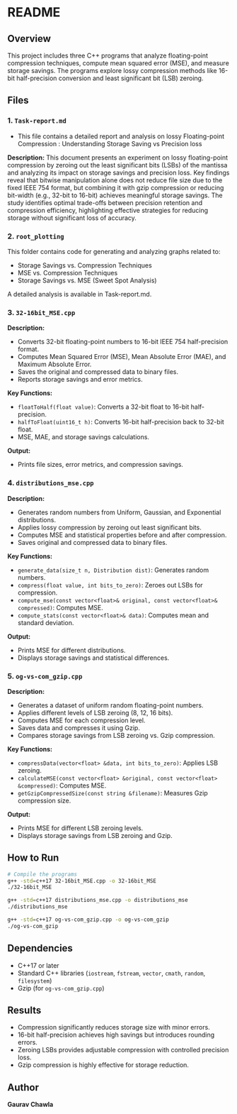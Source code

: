 # README

## Overview

This project includes three C++ programs that analyze floating-point compression techniques, compute mean squared error (MSE), and measure storage savings. The programs explore lossy compression methods like 16-bit half-precision conversion and least significant bit (LSB) zeroing.

## Files

### 1. `Task-report.md`

- This file contains a detailed report and analysis on lossy Floating-point Compression : Understanding Storage Saving vs Precision loss
  
**Description:**
This document presents an experiment on lossy floating-point compression by zeroing out the least significant bits (LSBs) of the mantissa and analyzing its impact on storage savings and precision loss. Key findings reveal that bitwise manipulation alone does not reduce file size due to the fixed IEEE 754 format, but combining it with gzip compression or reducing bit-width (e.g., 32-bit to 16-bit) achieves meaningful storage savings. The study identifies optimal trade-offs between precision retention and compression efficiency, highlighting effective strategies for reducing storage without significant loss of accuracy.

### 2. `root_plotting`
This folder contains code for generating and analyzing graphs related to:

- Storage Savings vs. Compression Techniques
- MSE vs. Compression Techniques
- Storage Savings vs. MSE (Sweet Spot Analysis)

A detailed analysis is available in Task-report.md.

### 3. `32-16bit_MSE.cpp`

**Description:**
- Converts 32-bit floating-point numbers to 16-bit IEEE 754 half-precision format.
- Computes Mean Squared Error (MSE), Mean Absolute Error (MAE), and Maximum Absolute Error.
- Saves the original and compressed data to binary files.
- Reports storage savings and error metrics.

**Key Functions:**
- `floatToHalf(float value)`: Converts a 32-bit float to 16-bit half-precision.
- `halfToFloat(uint16_t h)`: Converts 16-bit half-precision back to 32-bit float.
- MSE, MAE, and storage savings calculations.

**Output:**
- Prints file sizes, error metrics, and compression savings.

### 4. `distributions_mse.cpp`

**Description:**
- Generates random numbers from Uniform, Gaussian, and Exponential distributions.
- Applies lossy compression by zeroing out least significant bits.
- Computes MSE and statistical properties before and after compression.
- Saves original and compressed data to binary files.

**Key Functions:**
- `generate_data(size_t n, Distribution dist)`: Generates random numbers.
- `compress(float value, int bits_to_zero)`: Zeroes out LSBs for compression.
- `compute_mse(const vector<float>& original, const vector<float>& compressed)`: Computes MSE.
- `compute_stats(const vector<float>& data)`: Computes mean and standard deviation.

**Output:**
- Prints MSE for different distributions.
- Displays storage savings and statistical differences.

### 5. `og-vs-com_gzip.cpp`

**Description:**
- Generates a dataset of uniform random floating-point numbers.
- Applies different levels of LSB zeroing (8, 12, 16 bits).
- Computes MSE for each compression level.
- Saves data and compresses it using Gzip.
- Compares storage savings from LSB zeroing vs. Gzip compression.

**Key Functions:**
- `compressData(vector<float> &data, int bits_to_zero)`: Applies LSB zeroing.
- `calculateMSE(const vector<float> &original, const vector<float> &compressed)`: Computes MSE.
- `getGzipCompressedSize(const string &filename)`: Measures Gzip compression size.

**Output:**
- Prints MSE for different LSB zeroing levels.
- Displays storage savings from LSB zeroing and Gzip.

## How to Run

```sh
# Compile the programs
g++ -std=c++17 32-16bit_MSE.cpp -o 32-16bit_MSE
./32-16bit_MSE

g++ -std=c++17 distributions_mse.cpp -o distributions_mse
./distributions_mse

g++ -std=c++17 og-vs-com_gzip.cpp -o og-vs-com_gzip
./og-vs-com_gzip
```

## Dependencies

- C++17 or later
- Standard C++ libraries (`iostream`, `fstream`, `vector`, `cmath`, `random`, `filesystem`)
- Gzip (for `og-vs-com_gzip.cpp`)

## Results

- Compression significantly reduces storage size with minor errors.
- 16-bit half-precision achieves high savings but introduces rounding errors.
- Zeroing LSBs provides adjustable compression with controlled precision loss.
- Gzip compression is highly effective for storage reduction.

## Author

**Gaurav Chawla**


